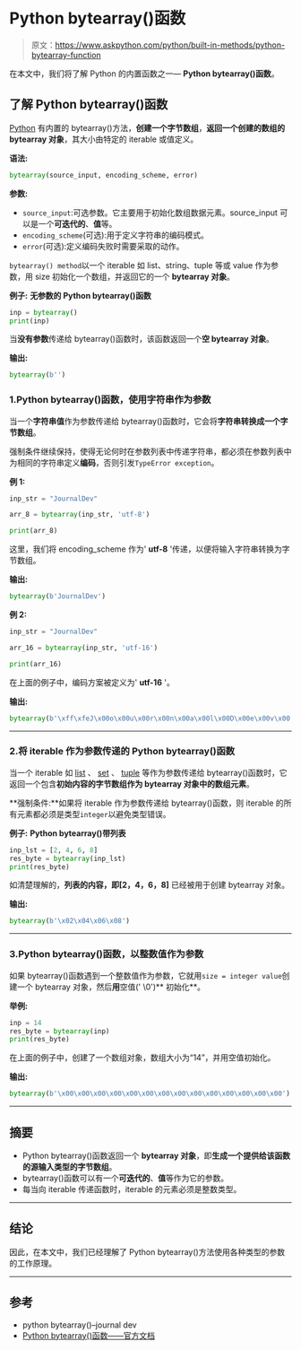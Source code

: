 # Python bytearray()函数

> 原文：<https://www.askpython.com/python/built-in-methods/python-bytearray-function>

在本文中，我们将了解 Python 的内置函数之一— **Python bytearray()函数**。

## 了解 Python bytearray()函数

[Python](https://www.askpython.com/) 有内置的 bytearray()方法，**创建一个字节数组**，**返回一个创建的数组的 bytearray 对象**，其大小由特定的 iterable 或值定义。

**语法:**

```py
bytearray(source_input, encoding_scheme, error)

```

**参数:**

*   `source_input`:可选参数。它主要用于初始化数组数据元素。source_input 可以是一个**可迭代的**、**值**等。
*   `encoding_scheme`(可选):用于定义字符串的编码模式。
*   `error`(可选):定义编码失败时需要采取的动作。

`bytearray() method`以一个 iterable 如 list、string、tuple 等或 value 作为参数，用 size 初始化一个数组，并返回它的一个 **bytearray 对象**。

**例子:** **无参数的 Python bytearray()函数**

```py
inp = bytearray()
print(inp)

```

当**没有参数**传递给 bytearray()函数时，该函数返回一个**空 bytearray 对象**。

**输出:**

```py
bytearray(b'')

```

### 1.Python bytearray()函数，使用字符串作为参数

当一个**字符串值**作为参数传递给 bytearray()函数时，它会将**字符串转换成一个字节数组**。

强制条件继续保持，使得无论何时在参数列表中传递字符串，都必须在参数列表中为相同的字符串定义**编码**，否则引发`TypeError exception`。

**例 1:**

```py
inp_str = "JournalDev"

arr_8 = bytearray(inp_str, 'utf-8') 

print(arr_8) 

```

这里，我们将 encoding_scheme 作为' **utf-8** '传递，以便将输入字符串转换为字节数组。

**输出:**

```py
bytearray(b'JournalDev')

```

**例 2:**

```py
inp_str = "JournalDev"

arr_16 = bytearray(inp_str, 'utf-16') 

print(arr_16) 

```

在上面的例子中，编码方案被定义为' **utf-16** '。

**输出:**

```py
bytearray(b'\xff\xfeJ\x00o\x00u\x00r\x00n\x00a\x00l\x00D\x00e\x00v\x00')

```

* * *

### 2.将 iterable 作为参数传递的 Python bytearray()函数

当一个 iterable 如 [list](https://www.askpython.com/python/list/python-list) 、 [set](https://www.askpython.com/python/set/python-set) 、 [tuple](https://www.askpython.com/python/tuple/python-tuple) 等作为参数传递给 bytearray()函数时，它返回一个包含**初始内容的字节数组作为 bytearray 对象中的数组元素**。

**强制条件:**如果将 iterable 作为参数传递给 bytearray()函数，则 iterable 的所有元素都必须是类型`integer`以避免类型错误。

**例子:** **Python bytearray()带列表**

```py
inp_lst = [2, 4, 6, 8]
res_byte = bytearray(inp_lst)
print(res_byte)

```

如清楚理解的，**列表的内容，即[2，4，6，8]** 已经被用于创建 bytearray 对象。

**输出:**

```py
bytearray(b'\x02\x04\x06\x08')

```

* * *

### 3.Python bytearray()函数，以整数值作为参数

如果 bytearray()函数遇到一个整数值作为参数，它就用`size = integer value`创建一个 bytearray 对象，然后**用**空值(' \0')** 初始化**。

**举例:**

```py
inp = 14
res_byte = bytearray(inp)
print(res_byte)

```

在上面的例子中，创建了一个数组对象，数组大小为“14”，并用空值初始化。

**输出:**

```py
bytearray(b'\x00\x00\x00\x00\x00\x00\x00\x00\x00\x00\x00\x00\x00\x00')

```

* * *

## 摘要

*   Python bytearray()函数返回一个 **bytearray 对象**，即**生成一个提供给该函数的源输入类型的字节数组**。
*   bytearray()函数可以有一个**可迭代的**、**值**等作为它的参数。
*   每当向 iterable 传递函数时，iterable 的元素必须是整数类型。

* * *

## 结论

因此，在本文中，我们已经理解了 Python bytearray()方法使用各种类型的参数的工作原理。

* * *

## 参考

*   python bytearray()–journal dev
*   [Python bytearray()函数——官方文档](https://docs.python.org/3.1/library/functions.html#bytearray)